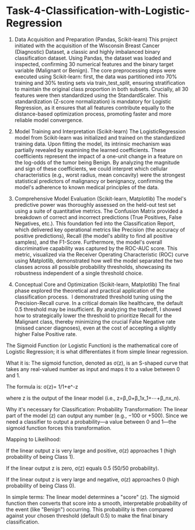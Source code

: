 # Task-4-Classification-with-Logistic-Regression

1. Data Acquisition and Preparation (Pandas, Scikit-learn)
This project initiated with the acquisition of the Wisconsin Breast Cancer (Diagnostic) Dataset, a classic and highly imbalanced binary classification dataset. Using Pandas, the dataset was loaded and inspected, confirming 30 numerical features and the binary target variable (Malignant or Benign). The core preprocessing steps were executed using Scikit-learn: first, the data was partitioned into 70% training and 30% testing sets via train_test_split, ensuring stratification to maintain the original class proportion in both subsets. Crucially, all 30 features were then standardized using the StandardScaler. This standardization (Z-score normalization) is mandatory for Logistic Regression, as it ensures that all features contribute equally to the distance-based optimization process, promoting faster and more reliable model convergence.

2. Model Training and Interpretation (Scikit-learn)
The LogisticRegression model from Scikit-learn was initialized and trained on the standardized training data. Upon fitting the model, its intrinsic mechanism was partially revealed by examining the learned coefficients. These coefficients represent the impact of a one-unit change in a feature on the log-odds of the tumor being Benign. By analyzing the magnitude and sign of these coefficients, we could interpret which cellular characteristics (e.g., worst radius, mean concavity) were the strongest statistical predictors of malignancy or benignancy, confirming the model's adherence to known medical principles of the data.

3. Comprehensive Model Evaluation (Scikit-learn, Matplotlib)
The model's predictive power was thoroughly assessed on the held-out test set using a suite of quantitative metrics. The Confusion Matrix provided a breakdown of correct and incorrect predictions (True Positives, False Negatives, etc.). This foundation fed into the Classification Report, which delivered key operational metrics like Precision (the accuracy of positive predictions), Recall (the model's ability to find all positive samples), and the F1-Score. Furthermore, the model's overall discriminative capability was captured by the ROC-AUC score. This metric, visualized via the Receiver Operating Characteristic (ROC) curve using Matplotlib, demonstrated how well the model separated the two classes across all possible probability thresholds, showcasing its robustness independent of a single threshold choice.

4. Conceptual Core and Optimization (Scikit-learn, Matplotlib)
The final phase explored the theoretical and practical application of the classification process.  ​
I demonstrated threshold tuning using the Precision-Recall curve. In a critical domain like healthcare, the default 0.5 threshold may be insufficient. By analyzing the tradeoff, I showed how to strategically lower the threshold to prioritize Recall for the Malignant class, thereby minimizing the crucial False Negative rate (missed cancer diagnoses), even at the cost of accepting a slightly higher False Positive rate.

The Sigmoid Function (or Logistic Function) is the mathematical core of Logistic Regression; it is what differentiates it from simple linear regression.

What it is:
The sigmoid function, denoted as σ(z), is an S-shaped curve that takes any real-valued number as input and maps it to a value between 0 and 1.

The formula is: 
 σ(z)= 1/1+e^-z
 
where z is the output of the linear model (i.e., z=β_0+β_1x_1+⋯+β_nx_n).

Why it's necessary for Classification:
Probability Transformation: The linear part of the model (z) can output any number (e.g., −100 or +500). Since we need a classifier to output a probability—a value between 0 and 1—the sigmoid function forces this transformation.

Mapping to Likelihood:

If the linear output z is very large and positive, σ(z) approaches 1 (high probability of being Class 1).

If the linear output z is zero, σ(z) equals 0.5 (50/50 probability).

If the linear output z is very large and negative, σ(z) approaches 0 (high probability of being Class 0).

In simple terms: The linear model determines a "score" (z). The sigmoid function then converts that score into a smooth, interpretable probability of the event (like "Benign") occurring. This probability is then compared against your chosen threshold (default 0.5) to make the final binary classification.
